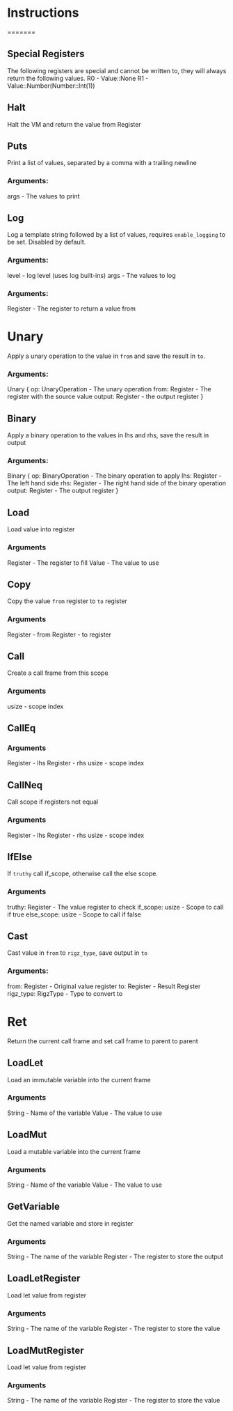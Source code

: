 # Instructions

=======
## Special Registers
The following registers are special and cannot be written to, they will always return the following values.
R0 - Value::None
R1 - Value::Number(Number::Int(1))

## Halt

Halt the VM and return the value from Register

## Puts

Print a list of values, separated by a comma with a trailing newline

### Arguments:
args - The values to print

## Log

Log a template string followed by a list of values, requires `enable_logging` to be set. Disabled by default.

### Arguments:
level - log level (uses log built-ins)
args - The values to log


### Arguments:
Register - The register to return a value from

# Unary

Apply a unary operation to the value in `from` and save the result in `to`.

### Arguments: 
Unary {
    op: UnaryOperation - The unary operation
    from: Register - The register with the source value
    output: Register - the output register
}

## Binary
Apply a binary operation to the values in lhs and rhs, save the result in output 

### Arguments:
Binary {
    op: BinaryOperation - The binary operation to apply
    lhs: Register - The left hand side
    rhs: Register - The right hand side of the binary operation
    output: Register - The output register
}


## Load
Load value into register

### Arguments 
Register - The register to fill
Value - The value to use

## Copy
Copy the value `from` register to `to` register

### Arguments 
Register - from
Register  - to register

## Call
Create a call frame from this scope

### Arguments
usize - scope index

## CallEq

### Arguments
Register - lhs
Register - rhs
usize - scope index


## CallNeq

Call scope if registers not equal

### Arguments
Register - lhs
Register - rhs
usize - scope index

## IfElse

If `truthy` call if_scope, otherwise call the else scope.

### Arguments
truthy: Register - The value register to check
if_scope: usize - Scope to call if true
else_scope: usize - Scope to call if false

## Cast
Cast value in `from` to `rigz_type`, save output in `to`

### Arguments:
from: Register - Original value register 
to: Register - Result Register
rigz_type: RigzType - Type to convert to

# Ret
Return the current call frame and set call frame to parent to parent

## LoadLet
Load an immutable variable into the current frame

### Arguments 
String - Name of the variable
Value - The value to use

## LoadMut

Load a mutable variable into the current frame

### Arguments 
String - Name of the variable
Value - The value to use

## GetVariable

Get the named variable and store in register

### Arguments 
String - The name of the variable
Register  - The register to store the output

## LoadLetRegister

Load let value from register

### Arguments 
String - The name of the variable
Register  - The register to store the value

## LoadMutRegister
Load let value from register

### Arguments 
String - The name of the variable
Register  - The register to store the value